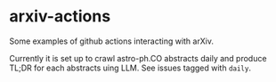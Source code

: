 # arxiv-actions

Some examples of github actions interacting with arXiv. 

Currently it is set up to crawl astro-ph.CO abstracts daily and produce TL;DR for each abstracts uing LLM. See issues tagged with `daily`. 